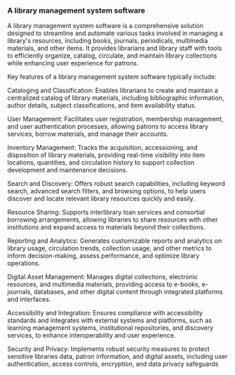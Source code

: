 ### A library management system software
A library management system software is a comprehensive solution designed to streamline and automate various tasks involved in managing a library's resources, including books, journals, periodicals, multimedia materials, and other items. It provides librarians and library staff with tools to efficiently organize, catalog, circulate, and maintain library collections while enhancing user experience for patrons.

Key features of a library management system software typically include:

Cataloging and Classification: Enables librarians to create and maintain a centralized catalog of library materials, including bibliographic information, author details, subject classifications, and item availability status.

User Management: Facilitates user registration, membership management, and user authentication processes, allowing patrons to access library services, borrow materials, and manage their accounts.

Inventory Management: Tracks the acquisition, accessioning, and disposition of library materials, providing real-time visibility into item locations, quantities, and circulation history to support collection development and maintenance decisions.

Search and Discovery: Offers robust search capabilities, including keyword search, advanced search filters, and browsing options, to help users discover and locate relevant library resources quickly and easily.

Resource Sharing: Supports interlibrary loan services and consortial borrowing arrangements, allowing libraries to share resources with other institutions and expand access to materials beyond their collections.

Reporting and Analytics: Generates customizable reports and analytics on library usage, circulation trends, collection usage, and other metrics to inform decision-making, assess performance, and optimize library operations.

Digital Asset Management: Manages digital collections, electronic resources, and multimedia materials, providing access to e-books, e-journals, databases, and other digital content through integrated platforms and interfaces.

Accessibility and Integration: Ensures compliance with accessibility standards and integrates with external systems and platforms, such as learning management systems, institutional repositories, and discovery services, to enhance interoperability and user experience.

Security and Privacy: Implements robust security measures to protect sensitive libraries data, patron information, and digital assets, including user authentication, access controls, encryption, and data privacy safeguards

